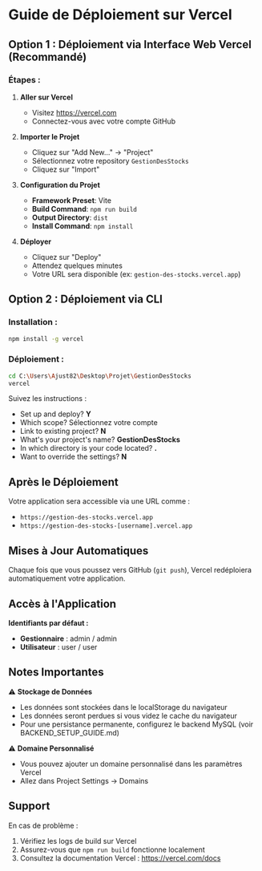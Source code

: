 # Guide de Déploiement sur Vercel

## Option 1 : Déploiement via Interface Web Vercel (Recommandé)

### Étapes :

1. **Aller sur Vercel**
   - Visitez https://vercel.com
   - Connectez-vous avec votre compte GitHub

2. **Importer le Projet**
   - Cliquez sur "Add New..." → "Project"
   - Sélectionnez votre repository `GestionDesStocks`
   - Cliquez sur "Import"

3. **Configuration du Projet**
   - **Framework Preset**: Vite
   - **Build Command**: `npm run build`
   - **Output Directory**: `dist`
   - **Install Command**: `npm install`

4. **Déployer**
   - Cliquez sur "Deploy"
   - Attendez quelques minutes
   - Votre URL sera disponible (ex: `gestion-des-stocks.vercel.app`)

## Option 2 : Déploiement via CLI

### Installation :
```bash
npm install -g vercel
```

### Déploiement :
```bash
cd C:\Users\Ajust82\Desktop\Projet\GestionDesStocks
vercel
```

Suivez les instructions :
- Set up and deploy? **Y**
- Which scope? Sélectionnez votre compte
- Link to existing project? **N**
- What's your project's name? **GestionDesStocks**
- In which directory is your code located? **.**
- Want to override the settings? **N**

## Après le Déploiement

Votre application sera accessible via une URL comme :
- `https://gestion-des-stocks.vercel.app`
- `https://gestion-des-stocks-[username].vercel.app`

## Mises à Jour Automatiques

Chaque fois que vous poussez vers GitHub (`git push`), Vercel redéploiera automatiquement votre application.

## Accès à l'Application

**Identifiants par défaut :**
- **Gestionnaire** : admin / admin
- **Utilisateur** : user / user

## Notes Importantes

⚠️ **Stockage de Données**
- Les données sont stockées dans le localStorage du navigateur
- Les données seront perdues si vous videz le cache du navigateur
- Pour une persistance permanente, configurez le backend MySQL (voir BACKEND_SETUP_GUIDE.md)

⚠️ **Domaine Personnalisé**
- Vous pouvez ajouter un domaine personnalisé dans les paramètres Vercel
- Allez dans Project Settings → Domains

## Support

En cas de problème :
1. Vérifiez les logs de build sur Vercel
2. Assurez-vous que `npm run build` fonctionne localement
3. Consultez la documentation Vercel : https://vercel.com/docs
